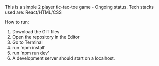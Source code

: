 This is a simple 2 player tic-tac-toe game - Ongoing status.
Tech stacks used are: React/HTML/CSS

How to run: 
1. Download the GIT files
2. Open the repository in the Editor
3. Go to Terminal
4. run 'npm install'
5. run 'npm run dev'
6. A development server should start on a localhost. 
